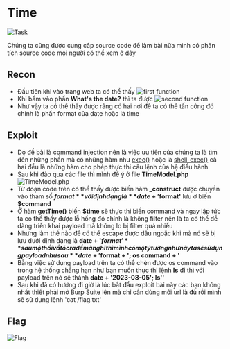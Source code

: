 # Time

![Task](https://scontent.fhan5-2.fna.fbcdn.net/v/t1.15752-9/364397617_1308534343368004_2757974093169274383_n.png?_nc_cat=110&ccb=1-7&_nc_sid=ae9488&_nc_ohc=FfzZiGsFCZQAX8z9ag8&_nc_ht=scontent.fhan5-2.fna&oh=03_AdTTtOggBj1jXQjcqRMuiRiS9muJ1TLKtuZN0a0Jl0EQJw&oe=64F556A0)

Chúng ta cũng được cung cấp source code để làm bài nữa mình có phân tích source code mọi người có thể xem ở [đây](https://github.com/khacminh03/CTF-Write-Up/blob/main/cookie%20h%C3%A2n%20hoan/Time_cookie_arena_code_analyze.docx)

## Recon
- Đầu tiên khi vào trang web ta có thể thấy 
![first function](https://scontent.fhan15-2.fna.fbcdn.net/v/t1.15752-9/364399779_983047146360966_2341224856252512007_n.png?_nc_cat=104&ccb=1-7&_nc_sid=ae9488&_nc_ohc=SEGmK_sxf7kAX9LaDhv&_nc_ht=scontent.fhan15-2.fna&oh=03_AdSGEPZYIBc3YNQRyoweqsROotjBkTuhBSCwB1dp90cX2A&oe=64F55352)
- Khi bấm vào phần **What's the date?** thì ta được
![second function](https://scontent.fhan5-10.fna.fbcdn.net/v/t1.15752-9/364399259_512507744373167_3032747864021954477_n.png?_nc_cat=111&ccb=1-7&_nc_sid=ae9488&_nc_ohc=VfKLR29DZQIAX-tRruO&_nc_ht=scontent.fhan5-10.fna&oh=03_AdTWt2SjQHU0SlguNg1P0bQ_CtBdLps-lZ4C-Dclat6rbQ&oe=64F58821)
- Như vậy ta có thể thấy được rằng có hai nơi để ta có thể tấn công đó chính là phần format của date hoặc là time

## Exploit
- Do đề bài là command injection nên là việc ưu tiên của chúng ta là tìm đến những phần mà có những hàm như [exec()](https://www.php.net/manual/en/function.exec.php) hoặc là [shell_exec()](https://www.php.net/manual/en/function.shell-exec.php) cả hai đều là những hàm cho phép thực thi câu lệnh của hệ điều hành
- Sau khi đảo qua các file thì mình để ý ở file **TimeModel.php** 
![TimeModel.php](https://scontent.fhan15-1.fna.fbcdn.net/v/t1.15752-9/364630073_801688951614705_8004183364970877404_n.png?_nc_cat=101&ccb=1-7&_nc_sid=ae9488&_nc_ohc=wi5z4XFUgwYAX_vWtof&_nc_ht=scontent.fhan15-1.fna&oh=03_AdSsgnWStzQwwX28HFYLK6sRRKsktfYUtJgXPQd0A2HV8Q&oe=64F55A3F)
- Từ đoạn code trên có thể thấy được biến hàm **_construct** được chuyền vào tham số **$format** với định dạng là **date + '$format'** lưu ở biến **$command**
- Ở hàm **getTime()** biến **$time** sẽ thực thi biến command và ngay lập tức ta có thể thấy được lỗ hổng đó chính là không filter nên là ta có thể dễ dàng triển khai payload mà không lo bị filter quá nhiều
- Nhưng làm thế nào để có thể escape được dấu ngoặc khi mà nó sẽ bị lưu dưới định dạng là **date + '$format'** sau một hồi vắt óc ra để mà nghĩ thì mình có một ý tưởng như này ta sẽ sử dụng payload như sau **date +'$format + '; os command + '**
- Bằng việc sử dụng payload trên ta có thể chèn được os command vào trong hệ thống chẳng hạn như bạn muốn thực thi lệnh **ls** đi thì với payload trên nó sẽ thành **date + '2023-08-05'; ls''**
- Sau khi đã có hướng đi giờ là lúc bắt đầu exploit bài này các bạn không nhất thiết phải mở Burp Suite lên mà chỉ cần dùng mỗi url là đủ rồi mình sẽ sử dụng lệnh 'cat /flag.txt'

## Flag
![Flag](https://scontent.fhan5-11.fna.fbcdn.net/v/t1.15752-9/364436773_800488901755956_7236136658289762713_n.png?_nc_cat=111&ccb=1-7&_nc_sid=ae9488&_nc_ohc=-m8OE_P1Y3MAX_QVwfT&_nc_ht=scontent.fhan5-11.fna&oh=03_AdT2DCwDRpJs0IbY2eV5qlBbq6LbTd2OrNxX-bME0t_bLg&oe=64F58FFB)
